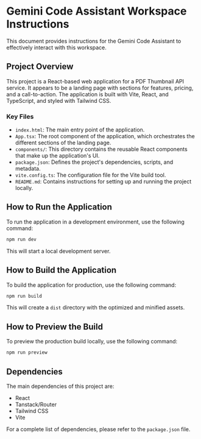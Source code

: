 # Gemini Code Assistant Workspace Instructions

This document provides instructions for the Gemini Code Assistant to effectively interact with this workspace.

## Project Overview

This project is a React-based web application for a PDF Thumbnail API service. It appears to be a landing page with sections for features, pricing, and a call-to-action. The application is built with Vite, React, and TypeScript, and styled with Tailwind CSS.

### Key Files

*   `index.html`: The main entry point of the application.
*   `App.tsx`: The root component of the application, which orchestrates the different sections of the landing page.
*   `components/`: This directory contains the reusable React components that make up the application's UI.
*   `package.json`: Defines the project's dependencies, scripts, and metadata.
*   `vite.config.ts`: The configuration file for the Vite build tool.
*   `README.md`: Contains instructions for setting up and running the project locally.

## How to Run the Application

To run the application in a development environment, use the following command:

```bash
npm run dev
```

This will start a local development server.

## How to Build the Application

To build the application for production, use the following command:

```bash
npm run build
```

This will create a `dist` directory with the optimized and minified assets.

## How to Preview the Build

To preview the production build locally, use the following command:

```bash
npm run preview
```

## Dependencies

The main dependencies of this project are:

*   React
*   Tanstack/Router
*   Tailwind CSS
*   Vite

For a complete list of dependencies, please refer to the `package.json` file.
